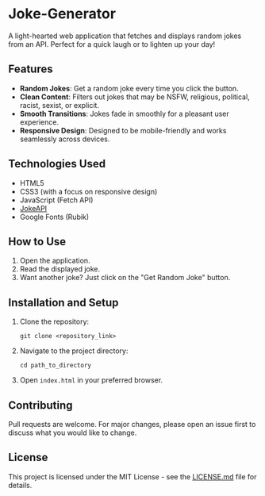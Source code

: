 # Joke-Generator

A light-hearted web application that fetches and displays random jokes from an API. Perfect for a quick laugh or to lighten up your day!

## Features

- **Random Jokes**: Get a random joke every time you click the button.
- **Clean Content**: Filters out jokes that may be NSFW, religious, political, racist, sexist, or explicit.
- **Smooth Transitions**: Jokes fade in smoothly for a pleasant user experience.
- **Responsive Design**: Designed to be mobile-friendly and works seamlessly across devices.

## Technologies Used

- HTML5
- CSS3 (with a focus on responsive design)
- JavaScript (Fetch API)
- [JokeAPI](https://v2.jokeapi.dev)
- Google Fonts (Rubik)

## How to Use

1. Open the application.
2. Read the displayed joke.
3. Want another joke? Just click on the "Get Random Joke" button.

## Installation and Setup

1. Clone the repository:
   ```
   git clone <repository_link>
   ```
2. Navigate to the project directory:
   ```
   cd path_to_directory
   ```
3. Open `index.html` in your preferred browser.

## Contributing

Pull requests are welcome. For major changes, please open an issue first to discuss what you would like to change.

## License

This project is licensed under the MIT License - see the [LICENSE.md](LICENSE.md) file for details.
